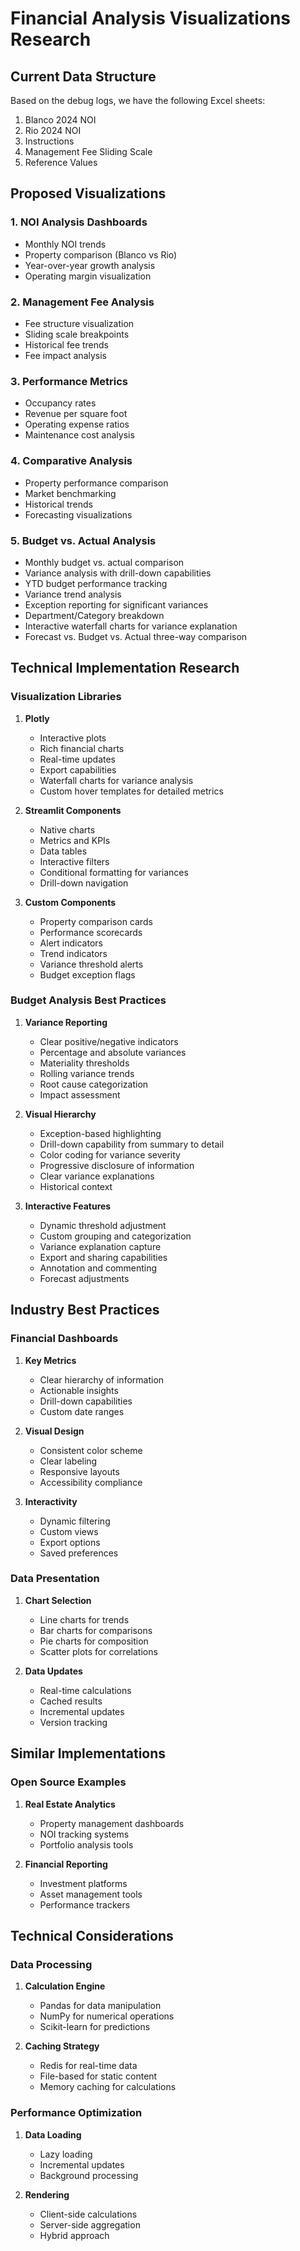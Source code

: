 # Financial Analysis Visualizations Research

## Current Data Structure
Based on the debug logs, we have the following Excel sheets:
1. Blanco 2024 NOI
2. Rio 2024 NOI
3. Instructions
4. Management Fee Sliding Scale
5. Reference Values

## Proposed Visualizations

### 1. NOI Analysis Dashboards
- Monthly NOI trends
- Property comparison (Blanco vs Rio)
- Year-over-year growth analysis
- Operating margin visualization

### 2. Management Fee Analysis
- Fee structure visualization
- Sliding scale breakpoints
- Historical fee trends
- Fee impact analysis

### 3. Performance Metrics
- Occupancy rates
- Revenue per square foot
- Operating expense ratios
- Maintenance cost analysis

### 4. Comparative Analysis
- Property performance comparison
- Market benchmarking
- Historical trends
- Forecasting visualizations

### 5. Budget vs. Actual Analysis
- Monthly budget vs. actual comparison
- Variance analysis with drill-down capabilities
- YTD budget performance tracking
- Variance trend analysis
- Exception reporting for significant variances
- Department/Category breakdown
- Interactive waterfall charts for variance explanation
- Forecast vs. Budget vs. Actual three-way comparison

## Technical Implementation Research

### Visualization Libraries
1. **Plotly**
   - Interactive plots
   - Rich financial charts
   - Real-time updates
   - Export capabilities
   - Waterfall charts for variance analysis
   - Custom hover templates for detailed metrics

2. **Streamlit Components**
   - Native charts
   - Metrics and KPIs
   - Data tables
   - Interactive filters
   - Conditional formatting for variances
   - Drill-down navigation

3. **Custom Components**
   - Property comparison cards
   - Performance scorecards
   - Alert indicators
   - Trend indicators
   - Variance threshold alerts
   - Budget exception flags

### Budget Analysis Best Practices
1. **Variance Reporting**
   - Clear positive/negative indicators
   - Percentage and absolute variances
   - Materiality thresholds
   - Rolling variance trends
   - Root cause categorization
   - Impact assessment

2. **Visual Hierarchy**
   - Exception-based highlighting
   - Drill-down capability from summary to detail
   - Color coding for variance severity
   - Progressive disclosure of information
   - Clear variance explanations
   - Historical context

3. **Interactive Features**
   - Dynamic threshold adjustment
   - Custom grouping and categorization
   - Variance explanation capture
   - Export and sharing capabilities
   - Annotation and commenting
   - Forecast adjustments

## Industry Best Practices

### Financial Dashboards
1. **Key Metrics**
   - Clear hierarchy of information
   - Actionable insights
   - Drill-down capabilities
   - Custom date ranges

2. **Visual Design**
   - Consistent color scheme
   - Clear labeling
   - Responsive layouts
   - Accessibility compliance

3. **Interactivity**
   - Dynamic filtering
   - Custom views
   - Export options
   - Saved preferences

### Data Presentation
1. **Chart Selection**
   - Line charts for trends
   - Bar charts for comparisons
   - Pie charts for composition
   - Scatter plots for correlations

2. **Data Updates**
   - Real-time calculations
   - Cached results
   - Incremental updates
   - Version tracking

## Similar Implementations

### Open Source Examples
1. **Real Estate Analytics**
   - Property management dashboards
   - NOI tracking systems
   - Portfolio analysis tools

2. **Financial Reporting**
   - Investment platforms
   - Asset management tools
   - Performance trackers

## Technical Considerations

### Data Processing
1. **Calculation Engine**
   - Pandas for data manipulation
   - NumPy for numerical operations
   - Scikit-learn for predictions

2. **Caching Strategy**
   - Redis for real-time data
   - File-based for static content
   - Memory caching for calculations

### Performance Optimization
1. **Data Loading**
   - Lazy loading
   - Incremental updates
   - Background processing

2. **Rendering**
   - Client-side calculations
   - Server-side aggregation
   - Hybrid approach 